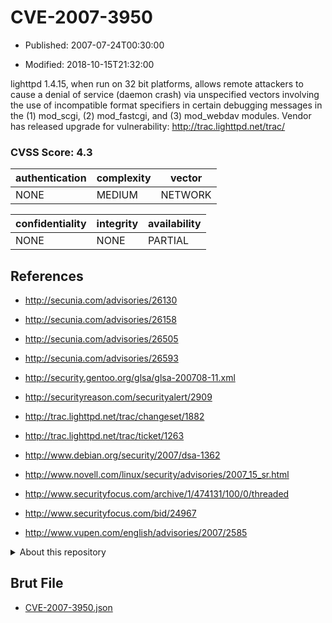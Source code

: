 # CVE-2007-3950

- Published: 2007-07-24T00:30:00

- Modified: 2018-10-15T21:32:00

lighttpd 1.4.15, when run on 32 bit platforms, allows remote attackers to cause a denial of service (daemon crash) via unspecified vectors involving the use of incompatible format specifiers in certain debugging messages in the (1) mod_scgi, (2) mod_fastcgi, and (3) mod_webdav modules. Vendor has released upgrade for vulnerability: http://trac.lighttpd.net/trac/

### CVSS Score: **4.3**

| authentication | complexity | vector |
| --- | --- | --- |
| NONE | MEDIUM | NETWORK |

| confidentiality | integrity | availability |
| --- | --- | --- |
| NONE | NONE | PARTIAL |

## References

* http://secunia.com/advisories/26130

* http://secunia.com/advisories/26158

* http://secunia.com/advisories/26505

* http://secunia.com/advisories/26593

* http://security.gentoo.org/glsa/glsa-200708-11.xml

* http://securityreason.com/securityalert/2909

* http://trac.lighttpd.net/trac/changeset/1882

* http://trac.lighttpd.net/trac/ticket/1263

* http://www.debian.org/security/2007/dsa-1362

* http://www.novell.com/linux/security/advisories/2007_15_sr.html

* http://www.securityfocus.com/archive/1/474131/100/0/threaded

* http://www.securityfocus.com/bid/24967

* http://www.vupen.com/english/advisories/2007/2585

<details>
<summary>About this repository</summary> 

  This repository is part of the project [Live Hack CVE](https://github.com/Live-Hack-CVE). Main website can be found [www.live-hack.org](https://www.live-hack.org) 
  
  Made by [Sn0wAlice](https://github.com/Sn0wAlice) for the people that care about security and need to have a feed of the latest CVEs. Hope you enjoy it, don't forget to star the repo and follow me on [Twitter](https://twitter.com/Sn0wAlice) and [Github](https://github.com/Sn0wAlice). And that is my [personnal website](https://www.alice-snow.me/)

  - [Home Page](https://github.com/Live-Hack-CVE)
  - [Framework](https://github.com/Live-Hack-CVE/cve-framework)
  - [CVE database](https://github.com/Live-Hack-CVE/full_database)
  - [Changelog](https://github.com/Live-Hack-CVE/Changelog)
</details>

## Brut File

* [CVE-2007-3950.json](https://raw.githubusercontent.com/Live-Hack-CVE/full_database/main/cves/2007/CVE-2007-3950.json)

